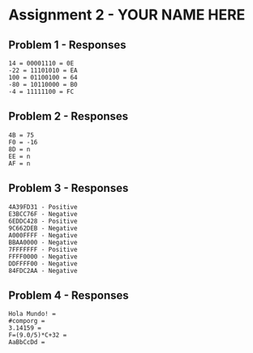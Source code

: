 # Assignment 2 - YOUR NAME HERE

## Problem 1 - Responses

```
14 = 00001110 = 0E
-22 = 11101010 = EA
100 = 01100100 = 64
-80 = 10110000 = B0
-4 = 11111100 = FC
```

## Problem 2 - Responses

```
4B = 75
F0 = -16
8D = n
EE = n
AF = n
```

## Problem 3 - Responses

```
4A39FD31 - Positive
E3BCC76F - Negative
6EDDC428 - Positive
9C662DEB - Negative
A000FFFF - Negative
BBAA0000 - Negative
7FFFFFFF - Positive
FFFF0000 - Negative
DDFFFF00 - Negative
84FDC2AA - Negative
```

## Problem 4 - Responses

```
Hola Mundo! =
#comporg =
3.14159 =
F=(9.0/5)*C+32 =
AaBbCcDd =
```
